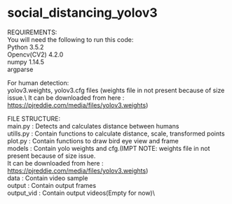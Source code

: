 # social_distancing_yolov3
REQUIREMENTS:\
You will need the following to run this code:\
Python 3.5.2\
Opencv(CV2) 4.2.0\
numpy 1.14.5\
argparse

For human detection:\
yolov3.weights, yolov3.cfg files (weights file in not present because of size issue.\ It can be downloaded from 
here : https://pjreddie.com/media/files/yolov3.weights)

FILE STRUCTURE:\
main.py     : Detects and calculates distance between humans\
utills.py   : Contain functions to calculate distance, scale, transformed points\
plot.py     : Contain functions to draw bird eye view and frame\
models      : Contain yolo weights and cfg.(IMPT NOTE: weights file in not present because of size issue. \
              It can be downloaded from here : https://pjreddie.com/media/files/yolov3.weights)\
data        : Contain video sample\
output      : Contain output frames\
output_vid  : Contain output videos(Empty for now)\
